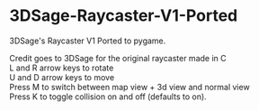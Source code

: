 # 3DSage-Raycaster-V1-Ported
3DSage's Raycaster V1 Ported to pygame.

Credit goes to 3DSage for the original raycaster made in C\
L and R arrow keys to rotate\
U and D arrow keys to move\
Press M to switch between map view + 3d view and normal view\
Press K to toggle collision on and off (defaults to on).
